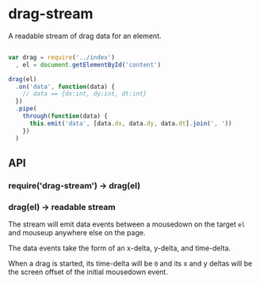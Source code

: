 # drag-stream

A readable stream of drag data for an element.

```javascript

var drag = require('../index')
  , el = document.getElementById('content')

drag(el)
  .on('data', function(data) {
    // data == {dx:int, dy:int, dt:int}
  })
  .pipe(
    through(function(data) {
      this.emit('data', [data.dx, data.dy, data.dt].join(', ')) 
    })
  )

```

## API

### require('drag-stream') -> drag(el)

### drag(el) -> readable stream

The stream will emit data events between a mousedown on the target `el`
and mouseup anywhere else on the page.

The data events take the form of an x-delta, y-delta, and time-delta.

When a drag is started, its time-delta will be `0` and its x and y deltas
will be the screen offset of the initial mousedown event.

